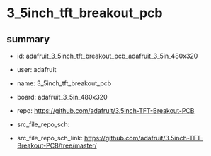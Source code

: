 # 3_5inch_tft_breakout_pcb
 
## summary 
* id: adafruit_3_5inch_tft_breakout_pcb_adafruit_3_5in_480x320
* user: adafruit
* name: 3_5inch_tft_breakout_pcb
* board: adafruit_3_5in_480x320
* repo: https://github.com/adafruit/3.5inch-TFT-Breakout-PCB



* src_file_repo_sch: 
* src_file_repo_sch_link: https://github.com/adafruit/3.5inch-TFT-Breakout-PCB/tree/master/




